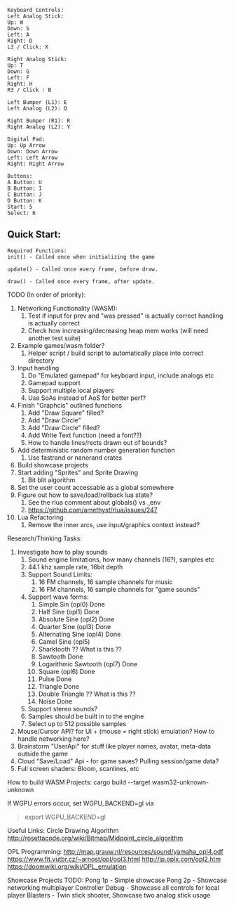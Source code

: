 ```
Keyboard Controls:
Left Analog Stick:
Up: W
Down: S
Left: A
Right: D
L3 / Click: X

Right Analog Stick:
Up: T
Down: G
Left: F
Right: H
R3 / Click : B

Left Bumper (L1): E
Left Analog (L2): Q

Right Bumper (R1): R
Right Analog (L2): Y

Digital Pad:
Up: Up Arrow
Down: Down Arrow
Left: Left Arrow
Right: Right Arrow

Buttons:
A Button: U
B Button: I
C Button: J
D Button: K
Start: 5
Select: 6
```

## Quick Start:
```
Required Functions:
init() - Called once when initializing the game

update() - Called once every frame, before draw.

draw() - Called once every frame, after update.

```

TODO (In order of priority):
1. Networking Functionality (WASM):
    1. Test if input for prev and "was pressed" is actually correct handling is actually correct
    1. Check how increasing/decreasing heap mem works (will need another test suite)
1. Example games/wasm folder?
    1. Helper script / build script to automatically place into correct directory
1. Input handling
    1. Do "Emulated gamepad" for keyboard input, include analogs etc
    1. Gamepad support
    1. Support multiple local players
    1. Use SoAs instead of AoS for better perf?
1. Finish "Graphcis" outlined functions
    1. Add "Draw Square" filled?
    1. Add "Draw Circle"
    1. Add "Draw Circle" filled?
    1. Add Write Text function (need a font??)
    1. How to handle lines/rects drawn out of bounds?
1. Add deterministic random number generation function
    1. Use fastrand or nanorand crates
1. Build showcase projects
1. Start adding "Sprites" and Sprite Drawing
    1. Bit blit algorithm
1. Set the user count accessable as a global somewhere
1. Figure out how to save/load/rollback lua state?
    1. See the rlua comment about globals() vs _env
    1. https://github.com/amethyst/rlua/issues/247
1. Lua Refactoring
    1. Remove the inner arcs, use input/graphics context instead?

Research/Thinking Tasks:
1. Investigate how to play sounds
    1. Sound engine limitations, how many channels (16?), samples etc
    1. 44.1 khz sample rate, 16bit depth
    1. Support Sound Limits:
        1. 16 FM channels, 16 sample channels for music
        1. 16 FM channels, 16 sample channels for "game sounds"
    1. Support wave forms:
        1. Simple Sin (opl0) Done
        1. Half Sine (opl1) Done
        1. Absolute Sine (opl2) Done
        1. Quarter Sine (opl3) Done
        1. Alternating Sine (opl4) Done
        1. Camel Sine (opl5)
        1. Sharktooth ?? What is this ??
        1. Sawtooth Done
        1. Logarithmic Sawtooth (opl7) Done
        1. Square (opl6) Done
        1. Pulse Done
        1. Triangle Done
        1. Double Triangle ?? What is this ??
        1. Noise Done
    1. Support stereo sounds?
    1. Samples should be built in to the engine
    1. Select up to 512 possible samples
1. Mouse/Cursor API? for UI + (mouse = right stick) emulation? How to handle networking here?
1. Brainstorm "UserApi" for stuff like player names, avatar, meta-data outside the game
1. Cloud "Save/Load" Api - for game saves? Pulling session/game data?
1. Full screen shaders: Bloom, scanlines, etc



How to build WASM Projects:
cargo build --target wasm32-unknown-unknown

If WGPU errors occur, set WGPU_BACKEND=gl via

> export WGPU_BACKEND=gl

Useful Links:
Circle Drawing Algorithm
http://rosettacode.org/wiki/Bitmap/Midpoint_circle_algorithm

OPL Programming:
http://map.grauw.nl/resources/sound/yamaha_opl4.pdf
https://www.fit.vutbr.cz/~arnost/opl/opl3.html
http://jp.oplx.com/opl2.htm
https://doomwiki.org/wiki/OPL_emulation

Showcase Projects TODO:
Pong 1p - Simple showcase
Pong 2p - Showcase networking multiplayer
Controller Debug - Showcase all controls for local player
Blasters - Twin stick shooter, Showcase two analog stick usage
